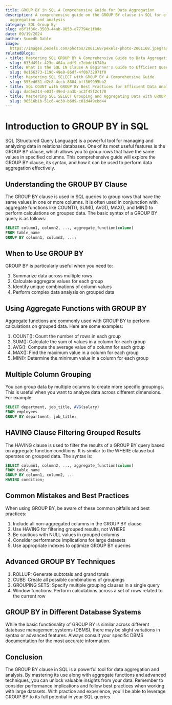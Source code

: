 ```yaml
---
title: GROUP BY in SQL A Comprehensive Guide for Data Aggregation
description: A comprehensive guide on the GROUP BY clause in SQL for effective data
  aggregation and analysis
category: SQL Group By
slug: e6f1f36c-3503-44ab-8053-e77794c1f8de
date: 09/19/2024
author: Sumedh Dable
image: 
  https://images.pexels.com/photos/2061168/pexels-photo-2061168.jpeg?auto=compress&cs=tinysrgb&w=600
relatedBlogs:
- title: Mastering SQL GROUP BY A Comprehensive Guide to Data Aggregation
  slug: 633d491c-423e-464a-adf9-c7ebdef6740a
- title: What Is the SQL IN Clause A Beginner's Guide to Efficient Querying
  slug: 0e166373-1190-49e8-86df-4f0b732971f0
- title: Mastering SQL SELECT with GROUP BY A Comprehensive Guide
  slug: 555ed631-d2c8-4ccb-8804-bff369995bb2
- title: SQL COUNT with GROUP BY Best Practices for Efficient Data Analysis
  slug: dad5e214-e03f-49ed-aa3b-ac3f45f2c170
- title: Mastering SQL SELECT Grouping and Aggregating Data with GROUP BY
  slug: 96516b1b-51c6-4c30-b6d9-c01d449cbd44
---
```


# Introduction to GROUP BY in SQL

SQL (Structured Query Language) is a powerful tool for managing and analyzing data in relational databases. One of its most useful features is the GROUP BY clause, which allows you to group rows that have the same values in specified columns. This comprehensive guide will explore the GROUP BY clause, its syntax, and how it can be used to perform data aggregation effectively.

## Understanding the GROUP BY Clause

The GROUP BY clause is used in SQL queries to group rows that have the same values in one or more columns. It is often used in conjunction with aggregate functions like COUNT(), SUM(), AVG(), MAX(), and MIN() to perform calculations on grouped data. The basic syntax of a GROUP BY query is as follows:

```sql
SELECT column1, column2, ..., aggregate_function(column)
FROM table_name
GROUP BY column1, column2, ...;
```

## When to Use GROUP BY

GROUP BY is particularly useful when you need to:
1. Summarize data across multiple rows
2. Calculate aggregate values for each group
3. Identify unique combinations of column values
4. Perform complex data analysis on grouped data

## Using Aggregate Functions with GROUP BY

Aggregate functions are commonly used with GROUP BY to perform calculations on grouped data. Here are some examples:

1. COUNT(): Count the number of rows in each group
2. SUM(): Calculate the sum of values in a column for each group
3. AVG(): Compute the average value of a column for each group
4. MAX(): Find the maximum value in a column for each group
5. MIN(): Determine the minimum value in a column for each group

## Multiple Column Grouping

You can group data by multiple columns to create more specific groupings. This is useful when you want to analyze data across different dimensions. For example:

```sql
SELECT department, job_title, AVG(salary)
FROM employees
GROUP BY department, job_title;
```

## HAVING Clause Filtering Grouped Results

The HAVING clause is used to filter the results of a GROUP BY query based on aggregate function conditions. It is similar to the WHERE clause but operates on grouped data. The syntax is:

```sql
SELECT column1, column2, ..., aggregate_function(column)
FROM table_name
GROUP BY column1, column2, ...
HAVING condition;
```

## Common Mistakes and Best Practices

When using GROUP BY, be aware of these common pitfalls and best practices:
1. Include all non-aggregated columns in the GROUP BY clause
2. Use HAVING for filtering grouped results, not WHERE
3. Be cautious with NULL values in grouped columns
4. Consider performance implications for large datasets
5. Use appropriate indexes to optimize GROUP BY queries

## Advanced GROUP BY Techniques

1. ROLLUP: Generate subtotals and grand totals
2. CUBE: Create all possible combinations of groupings
3. GROUPING SETS: Specify multiple grouping clauses in a single query
4. Window functions: Perform calculations across a set of rows related to the current row

## GROUP BY in Different Database Systems

While the basic functionality of GROUP BY is similar across different database management systems (DBMS), there may be slight variations in syntax or advanced features. Always consult your specific DBMS documentation for the most accurate information.

## Conclusion

The GROUP BY clause in SQL is a powerful tool for data aggregation and analysis. By mastering its use along with aggregate functions and advanced techniques, you can unlock valuable insights from your data. Remember to consider performance implications and follow best practices when working with large datasets. With practice and experience, you'll be able to leverage GROUP BY to its full potential in your SQL queries.